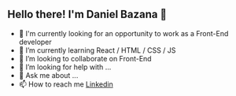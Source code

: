 ## Hello there! I'm Daniel Bazana 👋

<!--
**denielzbzn/denielzbzn** is a ✨ _special_ ✨ repository because its `README.md` (this file) appears on your GitHub profile.

Here are some ideas to get you started:
-->
- 🔭 I'm currently looking for an opportunity to work as a Front-End developer
- 🌱 I’m currently learning React / HTML / CSS / JS
- 👯 I’m looking to collaborate on Front-End
- 🤔 I’m looking for help with ...
- 💬 Ask me about ...
- 📫 How to reach me <a href="https://www.linkedin.com/in/danielbzn" class="menu-01">Linkedin</a>


